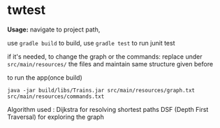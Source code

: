 # twtest

**Usage:**
navigate to  project path,

use ```gradle build``` to build,
use ```gradle test``` to run junit test

if it's needed, to change the graph or the commands:
 replace under ```src/main/resources/``` the files and maintain same structure given before


to run the app(once build)

```java -jar build/libs/Trains.jar src/main/resources/graph.txt src/main/resources/commands.txt```

Algorithm used :
Dijkstra for resolving shortest paths
DSF (Depth First Traversal) for exploring the graph



